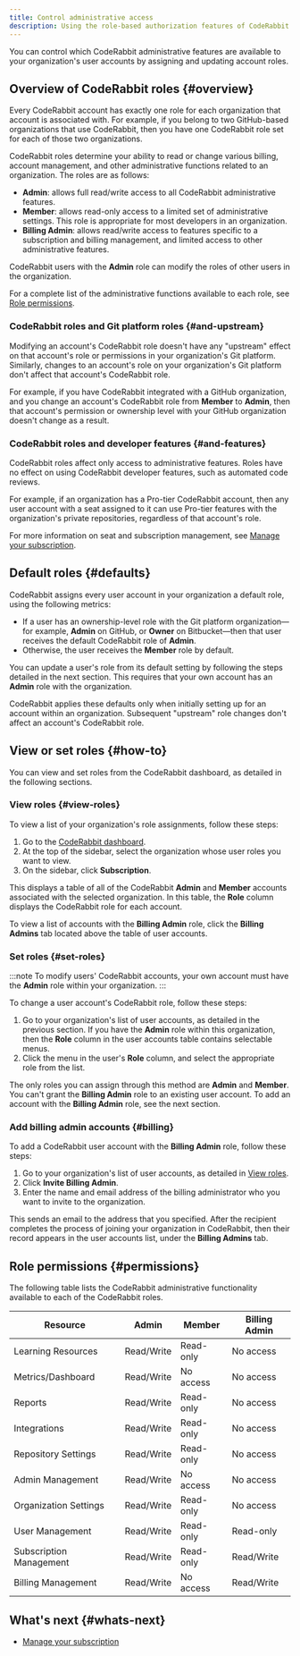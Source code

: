 ```yaml
---
title: Control administrative access
description: Using the role-based authorization features of CodeRabbit
---
```


You can control which CodeRabbit
administrative features are available to your organization's user accounts by
assigning and updating account roles.

## Overview of CodeRabbit roles {#overview}

Every CodeRabbit account has exactly one role for each organization
that account is associated with.
For example, if you belong to two GitHub-based organizations that use
CodeRabbit, then you have one CodeRabbit role set for each of those two
organizations.

CodeRabbit roles determine your ability to read or change various
billing, account management, and other administrative functions related to
an organization. The roles are as follows:

- **Admin**: allows full read/write access to all CodeRabbit administrative features.
- **Member**: allows read-only access to a limited set of administrative settings. This role
  is appropriate for most developers in an organization.
- **Billing Admin**: allows read/write access to features specific
  to a subscription and billing management, and limited access to other administrative features.

CodeRabbit users with the **Admin** role can modify the roles of other users in the
organization.

For a complete list of the administrative functions available to each role, see
[Role permissions](#permissions).

### CodeRabbit roles and Git platform roles {#and-upstream}

Modifying an account's CodeRabbit role doesn't have any "upstream"
effect on that account's role or permissions in your organization's Git platform.
Similarly, changes to an account's role on your organization's Git platform don't
affect that account's CodeRabbit role.

For example, if you have CodeRabbit integrated with a GitHub organization, and you change an account's CodeRabbit role from **Member** to **Admin**, then that account's
permission or ownership level with your GitHub organization doesn't change as a result.

### CodeRabbit roles and developer features {#and-features}

CodeRabbit roles affect only access to administrative features. Roles have no effect on using CodeRabbit developer features, such as automated code reviews.

For example, if an organization has a Pro-tier
CodeRabbit account, then any user account with a seat assigned to it can use Pro-tier features with the organization's private repositories, regardless of that account's role.

For more information on seat and subscription management, see [Manage your subscription](/getting-started/subscription-management).

## Default roles {#defaults}

CodeRabbit assigns every user account in your organization a default role,
using the following metrics:

- If a user has an ownership-level role with the Git platform organization—for example,
  **Admin** on GitHub, or **Owner** on Bitbucket—then that user receives the default
  CodeRabbit role of **Admin**.
- Otherwise, the user receives the **Member** role by default.

You can update a user's role from its default setting by following the steps detailed in the next section. This requires that your own account
has an **Admin** role with the organization.

CodeRabbit applies these defaults only when initially setting up for an
account within an organization. Subsequent "upstream" role changes don't affect
an account's CodeRabbit role.

## View or set roles {#how-to}

You can view and set roles from the CodeRabbit dashboard, as detailed in the
following sections.

### View roles {#view-roles}

To view a list of your organization's role assignments, follow these steps:

1. Go to the [CodeRabbit dashboard](https://app.coderabbit.ai/settings/repositories).
1. At the top of the sidebar, select the organization whose user roles you want to view.
1. On the sidebar, click **Subscription**.

This displays a table of all of the CodeRabbit **Admin** and **Member** accounts associated with the selected
organization. In this table, the **Role** column displays the CodeRabbit role for
each account.

To view a list of accounts with the **Billing Admin** role, click the **Billing Admins** tab located above the table of user accounts.

### Set roles {#set-roles}

:::note
To modify users' CodeRabbit accounts, your own account must have the **Admin** role within your organization.
:::

To change a user account's CodeRabbit role, follow these steps:

1. Go to your organization's list of user accounts, as detailed in the previous section.
   If you have the **Admin** role within this organization, then the **Role** column in the user accounts table contains selectable menus.
1. Click the menu in the user's **Role** column, and select the appropriate role from
   the list.

The only roles you can assign through this method are **Admin** and **Member**.
You can't grant the **Billing Admin** role to an existing user account. To add an account with the **Billing Admin** role, see the next section.

### Add billing admin accounts {#billing}

To add a CodeRabbit user account with the **Billing Admin** role, follow these steps:

1. Go to your organization's list of user accounts, as detailed in [View roles](#view-roles).
1. Click **Invite Billing Admin**.
1. Enter the name and email address of the billing administrator who you want to invite to the organization.

This sends an email to the address that you specified. After the recipient completes the process of joining your organization in CodeRabbit, then their record appears in the user accounts list, under the **Billing Admins** tab.

## Role permissions {#permissions}

The following table lists the CodeRabbit administrative functionality
available to each of the CodeRabbit roles.

| Resource                | Admin      | Member    | Billing Admin |
| ----------------------- | ---------- | --------- | ------------- |
| Learning Resources      | Read/Write | Read-only | No access     |
| Metrics/Dashboard       | Read/Write | No access | No access     |
| Reports                 | Read/Write | Read-only | No access     |
| Integrations            | Read/Write | Read-only | No access     |
| Repository Settings     | Read/Write | Read-only | No access     |
| Admin Management        | Read/Write | No access | No access     |
| Organization Settings   | Read/Write | Read-only | No access     |
| User Management         | Read/Write | Read-only | Read-only     |
| Subscription Management | Read/Write | Read-only | Read/Write    |
| Billing Management      | Read/Write | No access | Read/Write    |

## What's next {#whats-next}

- [Manage your subscription](/getting-started/subscription-management)
